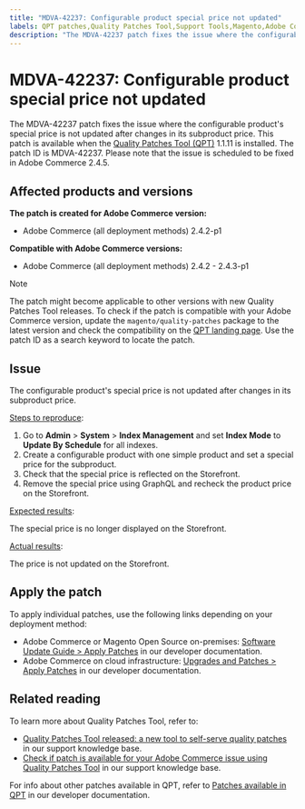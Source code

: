 ```yaml
---
title: "MDVA-42237: Configurable product special price not updated"
labels: QPT patches,Quality Patches Tool,Support Tools,Magento,Adobe Commerce,cloud infrastructure,on-premises,QPT 1.1.11,configurable product,GraphQL,2.4.2,2.4.2-p1,2.4.2-p2,2.4.3,2.4.3-p1
description: "The MDVA-42237 patch fixes the issue where the configurable product's special price is not updated after changes in its subproduct price. This patch is available when the [Quality Patches Tool (QPT)](https://support.magento.com/hc/en-us/articles/360047139492) 1.1.11 is installed. The patch ID is MDVA-42237. Please note that the issue is scheduled to be fixed in Adobe Commerce 2.4.5."
---
```


# MDVA-42237: Configurable product special price not updated

The MDVA-42237 patch fixes the issue where the configurable product's special price is not updated after changes in its subproduct price. This patch is available when the [Quality Patches Tool (QPT)](https://support.magento.com/hc/en-us/articles/360047139492) 1.1.11 is installed. The patch ID is MDVA-42237. Please note that the issue is scheduled to be fixed in Adobe Commerce 2.4.5.

## Affected products and versions

**The patch is created for Adobe Commerce version:**

* Adobe Commerce (all deployment methods) 2.4.2-p1

**Compatible with Adobe Commerce versions:**

* Adobe Commerce (all deployment methods) 2.4.2 - 2.4.3-p1

>[!NOTE]
>
>The patch might become applicable to other versions with new Quality Patches Tool releases. To check if the patch is compatible with your Adobe Commerce version, update the `magento/quality-patches` package to the latest version and check the compatibility on the [QPT landing page](https://devdocs.magento.com/quality-patches/tool.html#patch-grid). Use the patch ID as a search keyword to locate the patch.

## Issue

The configurable product's special price is not updated after changes in its subproduct price.

<u>Steps to reproduce</u>:

1. Go to **Admin** > **System** > **Index Management** and set **Index Mode** to **Update By Schedule** for all indexes.
1. Create a configurable product with one simple product and set a special price for the subproduct.
1. Check that the special price is reflected on the Storefront.
1. Remove the special price using GraphQL and recheck the product price on the Storefront.

<u>Expected results</u>:

The special price is no longer displayed on the Storefront.

<u>Actual results</u>:

The price is not updated on the Storefront.

## Apply the patch

To apply individual patches, use the following links depending on your deployment method:

* Adobe Commerce or Magento Open Source on-premises: [Software Update Guide > Apply Patches](https://devdocs.magento.com/guides/v2.4/comp-mgr/patching/mqp.html) in our developer documentation.
* Adobe Commerce on cloud infrastructure: [Upgrades and Patches > Apply Patches](https://devdocs.magento.com/cloud/project/project-patch.html) in our developer documentation.

## Related reading

To learn more about Quality Patches Tool, refer to:

* [Quality Patches Tool released: a new tool to self-serve quality patches](https://support.magento.com/hc/en-us/articles/360047139492) in our support knowledge base.
* [Check if patch is available for your Adobe Commerce issue using Quality Patches Tool](https://support.magento.com/hc/en-us/articles/360047125252) in our support knowledge base.

For info about other patches available in QPT, refer to [Patches available in QPT](https://devdocs.magento.com/quality-patches/tool.html#patch-grid) in our developer documentation. 
